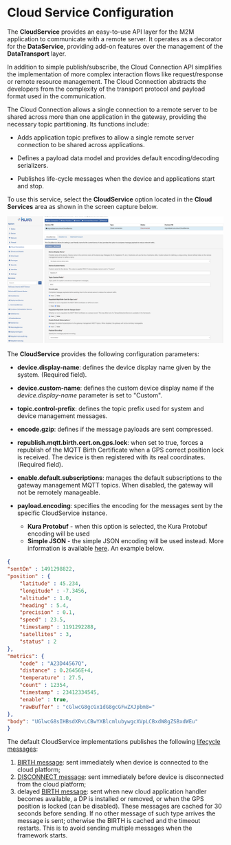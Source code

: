 # Cloud Service Configuration

The **CloudService** provides an easy-to-use API layer for the M2M application to communicate with a remote server. It operates as a decorator for the **DataService**, providing add-on features over the management of the **DataTransport** layer.

In addition to simple publish/subscribe, the Cloud Connection API simplifies the implementation of more complex interaction flows like request/response or remote resource management. The Cloud Connection abstracts the developers from the complexity of the transport protocol and payload format used in the communication.

The Cloud Connection allows a single connection to a remote server to be shared across more than one application in the gateway, providing the necessary topic partitioning. Its functions include:

- Adds application topic prefixes to allow a single remote server connection to be shared across applications.

- Defines a payload data model and provides default encoding/decoding serializers.

- Publishes life-cycle messages when the device and applications start and stop.

To use this service, select the **CloudService** option located in the **Cloud Services** area as shown in the screen capture below.

![Cloud Service](./images/cloud-service.png)

The **CloudService** provides the following configuration parameters:

- **device.display-name**: defines the device display name given by the system. (Required field).

- **device.custom-name**: defines the custom device display name if the _device.display-name_ parameter is set to "Custom".

- **topic.control-prefix**: defines the topic prefix used for system and device management messages.

- **encode.gzip**: defines if the message payloads are sent compressed.

- **republish.mqtt.birth.cert.on.gps.lock**: when set to true, forces a republish of the MQTT Birth Certificate when a GPS correct position lock is received. The device is then registered with its real coordinates. (Required field).

- **enable.default.subscriptions**: manages the default subscriptions to the gateway management MQTT topics. When disabled, the gateway will not be remotely manageable.

- **payload.encoding**: specifies the encoding for the messages sent by the specific CloudService instance. 
    - **Kura Protobuf** - when this option is selected, the Kura Protobuf encoding will be used
    - **Simple JSON** - the simple JSON encoding will be used instead. More information is available [here](https://github.com/eclipse/kapua/wiki/K-Payload-JSON-Format). An example below.

```json
{
"sentOn" : 1491298822,
"position" : {
    "latitude" : 45.234,
    "longitude" : -7.3456,
    "altitude" : 1.0,
    "heading" : 5.4,
    "precision" : 0.1,
    "speed" : 23.5,
    "timestamp" : 1191292288,
    "satellites" : 3,
    "status" : 2
},
"metrics": {
    "code" : "A23D44567Q",
    "distance" : 0.26456E+4,
    "temperature" : 27.5,
    "count" : 12354,
    "timestamp" : 23412334545,
    "enable" : true,
    "rawBuffer" : "cGlwcG8gcGx1dG8gcGFwZXJpbm8="
},
"body": "UGlwcG8sIHBsdXRvLCBwYXBlcmlubywgcXVpLCBxdW8gZSBxdWEu"
}
```

The default CloudService implementations publishes the following [lifecycle messages](https://github.com/eclipse/kura/blob/develop/kura/org.eclipse.kura.core.cloud/src/main/java/org/eclipse/kura/core/cloud/LifecycleMessage.java):

1. [BIRTH message](https://github.com/eclipse/kura/blob/develop/kura/org.eclipse.kura.api/src/main/java/org/eclipse/kura/message/KuraBirthPayload.java): sent immediately when device is connected to the cloud platform;
2. [DISCONNECT message](https://github.com/eclipse/kura/blob/develop/kura/org.eclipse.kura.api/src/main/java/org/eclipse/kura/message/KuraDisconnectPayload.java): sent immediately before device is disconnected from the cloud platform;
3. delayed [BIRTH message](https://github.com/eclipse/kura/blob/develop/kura/org.eclipse.kura.api/src/main/java/org/eclipse/kura/message/KuraBirthPayload.java): sent when new cloud application handler becomes available, a DP is installed or removed, or when the GPS position is locked (can be disabled). These messages are cached for 30 seconds before sending. If no other message of such type arrives the message is sent; otherwise the BIRTH is cached and the timeout restarts. This is to avoid sending multiple messages when the framework starts.